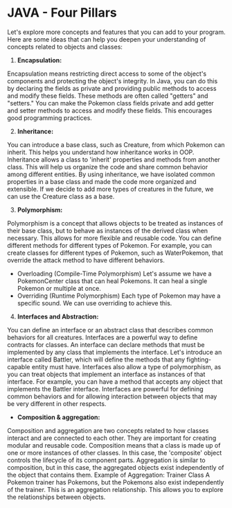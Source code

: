 
# JAVA - Four Pillars

Let's explore more concepts and features that you can add to your program. Here are some ideas
that can help you deepen your understanding of concepts related to objects and classes:

1. **Encapsulation:**

Encapsulation means restricting direct access to some of the object's components and protecting
the object's integrity. In Java, you can do this by declaring the fields as private and providing
public methods to access and modify these fields. These methods are often called "getters" and "setters."
You can make the Pokemon class fields private and add getter and setter methods to access and modify these
fields. This encourages good programming practices.

2. **Inheritance:**

You can introduce a base class, such as Creature, from which Pokemon can inherit. This helps you understand
how inheritance works in OOP. Inheritance allows a class to 'inherit' properties and methods from another class.
This will help us organize the code and share common behavior among different entities. By using inheritance,
we have isolated common properties in a base class and made the code more organized and extensible.
If we decide to add more types of creatures in the future, we can use the Creature class as a base.

3. **Polymorphism:**

Polymorphism is a concept that allows objects to be treated as instances of their base class, but to behave as instances of
the derived class when necessary. This allows for more flexible and reusable code.
You can define different methods for different types of Pokemon. For example, you can create classes for different types of
Pokemon, such as WaterPokemon, that override the attack method to have different behaviors. 
* Overloading (Compile-Time Polymorphism)
Let's assume we have a PokemonCenter class that can heal Pokemons. It can heal a single Pokemon or multiple at once.
* Overriding (Runtime Polymorphism)
Each type of Pokemon may have a specific sound. We can use overriding to achieve this.

4. **Interfaces and Abstraction:**

You can define an interface or an abstract class that describes common behaviors for all creatures.
Interfaces are a powerful way to define contracts for classes. An interface can declare methods that
must be implemented by any class that implements the interface.
Let's introduce an interface called Battler, which will define the methods that any fighting-capable entity must have.
Interfaces also allow a type of polymorphism, as you can treat objects that implement an interface as instances of that
interface. For example, you can have a method that accepts any object that implements the Battler interface.
Interfaces are powerful for defining common behaviors and for allowing interaction between objects that may be very
different in other respects.

* **Composition & aggregation:**

Composition and aggregation are two concepts related to how classes interact and are connected to each other.
They are important for creating modular and reusable code.
Composition means that a class is made up of one or more instances of other classes. In this case, the 'composite'
object controls the lifecycle of its component parts.
Aggregation is similar to composition, but in this case, the aggregated objects exist independently of the object
that contains them. Example of Aggregation: Trainer Class
A Pokemon trainer has Pokemons, but the Pokemons also exist independently of the trainer. This is an aggregation
relationship. This allows you to explore the relationships between objects.